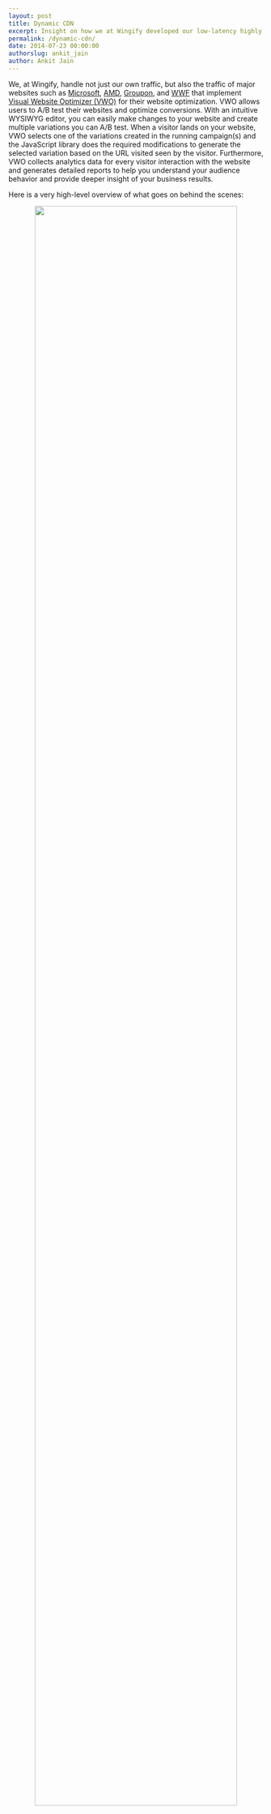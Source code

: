 ```yaml
---
layout: post
title: Dynamic CDN
excerpt: Insight on how we at Wingify developed our low-latency highly available dynamic CDN for VWO, the world's easiest A/B testing platform.
permalink: /dynamic-cdn/
date: 2014-07-23 00:00:00
authorslug: ankit_jain
author: Ankit Jain
---
```


We, at Wingify, handle not just our own traffic, but also the traffic of
major websites such as [Microsoft][1], [AMD][2], [Groupon][3], and [WWF][4] that implement
[Visual Website Optimizer (VWO)][5] for their website optimization. VWO allows
users to A/B test their websites and optimize conversions. With an intuitive
WYSIWYG editor, you can easily make changes to your website and create multiple
variations you can A/B test.  When a visitor lands on your website, VWO selects
one of the variations created in the running campaign(s) and the JavaScript
library does the required modifications to generate the selected variation
based on the URL visited seen by the visitor. Furthermore, VWO collects
analytics data for every visitor interaction with the website and generates
detailed reports to help you understand your audience behavior and provide
deeper insight of your business results.

Here is a very high-level overview of what goes on behind the scenes:

<div style="text-align:center; margin: 5px">
	<img src="/images/2014/07/0.png" style="width: 90%;">
</div>

## How it started
Back in the days, we deployed one server in the United States that had the
standard LAMP stack running on it. The server stored all changes made to a
website using VWO app, served our static JS library, collected analytics data,
captured visitor data, and saved it in a MySQL database.

<div style="text-align:center; margin: 5px">
	<img src="/images/2014/07/1.png" style="width: 50%;">
</div>

This implementation worked perfectly for us initially, when we were serving a
limited number of users. However, as our user base kept growing, we had to
deploy additional Load Balancers and Varnish cache servers (each having 32GB
of RAM and we had 8 such servers to meet our requirements) to make sure that
we cache the content for every requested URL and serve back the content in the
least possible time.

<div style="text-align:center; margin: 5px">
	<img src="/images/2014/07/2.png" style="width: 80%;">
</div>

Gradually, we started using these servers only for serving JS settings and
collecting analytics data, and started using Amazon's CloudFront CDN for
serving static JS library.

## Issues we faced
This worked great for a while till we hit our traffic to more than 1k requests
per sec. With so much of traffic coming in and the increasing number of unique
URLs being tested, the system started failing. We experienced frequent cache
misses and Varnish required more RAM to cope up with the new requirements. We
knew we had hit the bottom-end there and quickly realized that it was time for
us to stop everything and get our thinking caps back on to redesign the
architecture. We now needed a scalable system that was easier to maintain, and
would cater to the needs of our users from various geo locations.

## The new requirements
Today, VWO uses a Dynamic CDN built in-house that can cater to users based in
any part of the world. The current implementation offers us with the following
advantages in comparison with other available CDNs:

* Capability of handling almost any amount of requests at average response
  times of 50ms
* Handles 10k+ request/sec per node (8GB RAM). We have benchmarked this system
  to handle 50k requests/sec per node in our current production scenario
* 100% uptime
* Improved response time and data acquisition as the servers are closer to the
  user, thus minimizing the latency and increasing the chances of successful
  delivery of data
* Considerable cost savings as compared to the previous system
* Freedom to add new nodes without any dependencies on other nodes

### Implementation challenges and technicalities
The core issue we had to resolve was to avoid sending the same response for all
the requests coming from a domain or a particular account. In the old
implementation, we were serving JSON for all the campaigns running in an
account, irrespective of a campaign running on that URL. This loaded
unnecessary JS code, which might not be useful for a particular URL, thereby
increasing load time of the website. We knew how page-load time is crucial for
online businesses and how it directly impacts their revenue. In the marketing
world, the users are less likely to make purchases from a slow loading website
as compared to a fast loading website.

<div style="text-align:center; margin:5px">
	<img src="/images/2014/07/3.png" style="width: 60%;">
</div>

It is important to make sure that we only serve relevant content based on the
URL of the page. There are two ways to do this:

* Cache JSON for all the URLs and use cache like Varnish (the old system).
* Cache each campaign running in an account and then build/combine the settings
  dynamically for each URL. This approach is the fastest possible way of
  implementation with least amount of resources.

With the approach identified, we started looking for nodes that could do
everything for us - generate dynamic JSON on the basis of request, serve static
JS library, and handle data acquisition. Another challenge was to make these
nodes a part of distributed system that spreads across different geographies,
with no dependency on each other while making sure that the request is served
from the closest location instead of nodes only in the US. We had written a
blog post earlier to explain this to our customers. [Read it here][6].

<div style="text-align:center; margin:5px">
	<img src="/images/2014/07/4.png" style="width: 100%;">
</div>

[OpenResty (aka. ngx_openresty)][7] our current workhorse, is a full-fledged web
application server created by bundling the standard Nginx core with different
[3rd-party Nginx modules][8] and their external dependencies. It also bundles Lua
modules to allow writing URL handlers in Lua, and the Lua code runs within the
web server.

From 1 server running Apache + PHP to multiple nodes involving Nginx (load
balancer) -> Varnish (cache) -> Apache + PHP (for cache miss + data
collection), to the current system where each node in itself is capable of
handling all types of requests. We serve our static JS library, JSON settings
for every campaign and also use these servers for analytics data acquisition.

The following section describes briefly the new architecture of our CDN and how
VWO servers handle requests:

<div style="text-align:center; margin:5px">
	<img src="/images/2014/07/5.png" style="width: 70%;">
</div>

1. The following section dWe use [Nginx-Lua Shared Dictionary][9], an in-memory
   store shared among all the Nginx worker processes to store campaign specific
   data. Memcached is used as the first fallback if we have to restart the
   OpenResty server (it resets the shared dictionary). Our second fallback is
   our central MySQL database. If any request fails at any level, [the system]
   fetches it from the lower layer and responses are saved in all the above
   levels to make them available for the next request.
2. Once the request hits our server to fetch JSON for the campaigns running on
   a webpage, VWO runs a regex match for the requested URL with the list of URL
   regex patterns stored in the Nginx-Lua shared dictionary (key being Account
   ID, O(1) lookup, FAST!). This returns the list of campaign IDs valid for the
   requested URL. All the regex patterns are compiled and cached in
   worker-process level and shared among all requests.
3. Next, VWO looks up for the campaign IDs (returned after matching the
   requested URL) in the Nginx-Lua shared dictionary, with Account ID and
   Campaign ID as key (again an O(1) lookup). This returns the settings for all
   campaigns, which are then combined and sent with some additional data in
   response based on requests such as geo-location data, 3rd party integrations
   specific code, etc. We ensure that the caching layer does not have stale
   data and is updated within a few milliseconds. This offers us advantage in
   terms of validation time taken by most CDNs available.
4. To ensure that the request is served from the closest server to the visitor,
   we use managed DNS services from DynECT that keeps a check on the response
   times from various POPs and replies with the best possible server IPs (both
   in terms of health and distance). This helps us ensure a failsafe delivery
   network.
5. To ensure that the system captures analytics data, all data related to
   visitors, conversions and heatmaps is sent to these servers. We use
   Openresty with Lua for collecting all incoming data. All the data received
   at Openresty end is pushed to a Redis server running on all these machines.
   The Redis server writes the data as fast as possible, thereby reducing the
   chance of data loss. Next, we move data from the Redis servers to central
   RabbitMQ. This incoming data is then used by multiple consumers in various
   ways and stored at multiple places for different purposes. You can check our
   previous post [Scaling with Queues][10] to understand more about our data
   acquisition setup.

As our customers keep growing and our traffic keeps growing, we will be able to
judge better about our system, how well it scales and what problems it has. And
as VWO grows and becomes a better and better, we will keep working on our
current infrastructure to improve it and adjust it for our needs. We would like
to thank [agentzh (YichunZhang)][11] for building OpenResty and for helping us
out whenever we were stuck with our implementation.

We work in a dynamic environment where we collaborate and work towards
architecting scalable and fault-tolerant systems like these. If these kind of
problems and challenges interest you, we will be happy to work with you. [We
are hiring!][12]

  [1]: http://www.microsoft.com/
  [2]: http://www.amd.com/
  [3]: http://www.groupon.com/
  [4]: http://www.worldwildlife.org/
  [5]: https://vwo.com
  [6]: https://vwo.com/blog/geo-distributed-architecture/
  [7]: http://openresty.org/
  [8]: http://wiki.nginx.org/3rdPartyModules
  [9]: http://wiki.nginx.org/HttpLuaModule#ngx.shared.DICT
  [10]: http://engineering.wingify.com/scaling-with-queues/
  [11]: http://agentzh.org/
  [12]: https://wingify.com/careers
